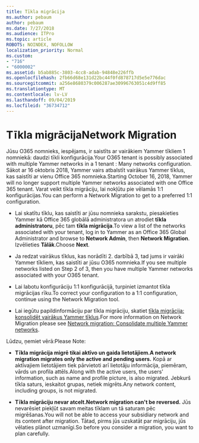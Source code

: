 ```yaml
---
title: Tīkla migrācija
ms.author: pebaum
author: pebaum
ms.date: 7/27/2018
ms.audience: ITPro
ms.topic: article
ROBOTS: NOINDEX, NOFOLLOW
localization_priority: Normal
ms.custom:
- "716"
- "6000002"
ms.assetid: b5ab885c-3803-4cc8-adab-94848e226ffb
ms.openlocfilehash: 2fb66d68e131d22bc44f0fd878717d5e5e776dac
ms.sourcegitcommit: a256e8680379c006287ae30996763051c4d9ff85
ms.translationtype: MT
ms.contentlocale: lv-LV
ms.lasthandoff: 09/04/2019
ms.locfileid: "36734712"
---
```

# <a name="network-migration"></a><span data-ttu-id="4c1fc-102">Tīkla migrācija</span><span class="sxs-lookup"><span data-stu-id="4c1fc-102">Network Migration</span></span>

<span data-ttu-id="4c1fc-103">Jūsu O365 nomnieks, iespējams, ir saistīts ar vairākiem Yammer tīkliem 1 nomniekā: daudzi tīkli konfigurācija.</span><span class="sxs-lookup"><span data-stu-id="4c1fc-103">Your O365 tenant is possibly associated with multiple Yammer networks in a 1 tenant : Many networks configuration.</span></span> <span data-ttu-id="4c1fc-104">Sākot ar 16 oktobris 2018, Yammer vairs atbalstīt vairākus Yammer tīklus, kas saistīti ar vienu Office 365 nomnieka.</span><span class="sxs-lookup"><span data-stu-id="4c1fc-104">Starting October 16, 2018, Yammer will no longer support multiple Yammer networks associated with one Office 365 tenant.</span></span> <span data-ttu-id="4c1fc-105">Varat veikt tīkla migrāciju, lai nokļūtu pie vēlamās 1:1 konfigurācijas.</span><span class="sxs-lookup"><span data-stu-id="4c1fc-105">You can perform a Network Migration to get to a preferred 1:1 configuration.</span></span>
  
- <span data-ttu-id="4c1fc-106">Lai skatītu tīklu, kas saistīti ar jūsu nomnieka sarakstu, piesakieties Yammer kā Office 365 globālā administratora un atrodiet **tīkla administratoru**, pēc tam **tīkla migrācija**.</span><span class="sxs-lookup"><span data-stu-id="4c1fc-106">To view a list of the networks associated with your tenant, log in to Yammer as an Office 365 Global Administrator and browse to **Network Admin**, then **Network Migration**.</span></span> <span data-ttu-id="4c1fc-107">Izvēlieties **Tālāk**.</span><span class="sxs-lookup"><span data-stu-id="4c1fc-107">Choose **Next**.</span></span>

- <span data-ttu-id="4c1fc-108">Ja redzat vairākus tīklus, kas norādīti 2. darbībā 3, tad jums ir vairāki Yammer tīkliem, kas saistīti ar jūsu O365 nomnieka.</span><span class="sxs-lookup"><span data-stu-id="4c1fc-108">If you see multiple networks listed on Step 2 of 3, then you have multiple Yammer networks associated with your O365 tenant.</span></span>

- <span data-ttu-id="4c1fc-109">Lai labotu konfigurāciju 1:1 konfigurācijā, turpiniet izmantot tīkla migrācijas rīku.</span><span class="sxs-lookup"><span data-stu-id="4c1fc-109">To correct your configuration to a 1:1 configuration, continue using the Network Migration tool.</span></span>

- <span data-ttu-id="4c1fc-110">Lai iegūtu papildinformāciju par tīkla migrāciju, skatiet [tīkla migrācija: konsolidēt vairākus Yammer tīklus](https://docs.microsoft.com/yammer/configure-your-yammer-network/consolidate-multiple-yammer-networks).</span><span class="sxs-lookup"><span data-stu-id="4c1fc-110">For more information on Network Migration please see [Network migration: Consolidate multiple Yammer networks](https://docs.microsoft.com/yammer/configure-your-yammer-network/consolidate-multiple-yammer-networks).</span></span>

<span data-ttu-id="4c1fc-111">Lūdzu, ņemiet vērā:</span><span class="sxs-lookup"><span data-stu-id="4c1fc-111">Please Note:</span></span>
  
- <span data-ttu-id="4c1fc-112">**Tīkla migrācija migrē tikai aktīvo un gaida lietotājiem.**</span><span class="sxs-lookup"><span data-stu-id="4c1fc-112">**A network migration migrates only the active and pending users.**</span></span> <span data-ttu-id="4c1fc-113">Kopā ar aktīvajiem lietotājiem tiek pārvietoti arī lietotāju informācija, piemēram, vārds un profila attēls.</span><span class="sxs-lookup"><span data-stu-id="4c1fc-113">Along with the active users, the users' information, such as name and profile picture, is also migrated.</span></span> <span data-ttu-id="4c1fc-114">Jebkurš tīkla saturs, ieskaitot grupas, netiek migrēts.</span><span class="sxs-lookup"><span data-stu-id="4c1fc-114">Any network content, including groups, is not migrated.</span></span>

- <span data-ttu-id="4c1fc-115">**Tīkla migrāciju nevar atcelt.**</span><span class="sxs-lookup"><span data-stu-id="4c1fc-115">**Network migration can't be reversed.**</span></span> <span data-ttu-id="4c1fc-116">Jūs nevarēsiet piekļūt savam meitas tīklam un tā saturam pēc migrēšanas.</span><span class="sxs-lookup"><span data-stu-id="4c1fc-116">You will not be able to access your subsidiary network and its content after migration.</span></span> <span data-ttu-id="4c1fc-117">Tātad, pirms jūs uzskatāt par migrāciju, jūs vēlaties plānot uzmanīgi.</span><span class="sxs-lookup"><span data-stu-id="4c1fc-117">So before you consider a migration, you want to plan carefully.</span></span>
